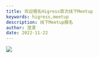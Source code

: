 ```yaml
---
title: 欢迎报名Higress首次线下Meetup
keywords: higress,meetup
description: 线下Meetup报名 
author: 澄潭
date: 2022-11-22
---
```


![](https://img.alicdn.com/imgextra/i4/O1CN013pqDug1iTf1wdYIat_!!6000000004414-2-tps-800-8358.png)
